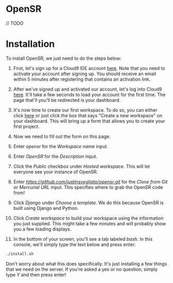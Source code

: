 # OpenSR
// TODO

# Installation

To install OpenSR, we just need to do the steps below:

1. First, let's sign up for a Cloud9 IDE account [here](https://c9.io/web/sign-up/free). Note that you need to activate your account after signing up. You should receive an email within 5 minutes after registering that contains an activation link.

2. After we've signed up and activated our account, let's log into Cloud9 [here](https://c9.io/signin.html). It'll take a few seconds to load your account for the first time. The page that'll you'll be redirected is your dashboard.

3. It's now time to create our first workspace. To do so, you can either click [here](https://c9.io/new) or just click the box that says "Create a new workspace" on your dashboard. This will bring up a form that allows you to create your first project.

4. Now we need to fill out the form on this page. 
 
  1. Enter *opensr* for the *Workspace name* input.
  
  2. Enter *OpenSR* for the *Description* input.
  
  3. Click the *Public* checkbox under *Hosted workspace*. This will let everyone see your instance of OpenSR. 
  
  4. Enter *https://github.com/justinsvegliato/opensr.git* for the *Clone from Git or Mercurial URL* input. This specifies where to grab the OpenSR code from!
  
  5. Click *Django* under *Choose a template*. We do this because OpenSR is built using Django and Python.
  
  6. Click *Create workspace* to build your workspace using the information you just supplied. This might take a few minutes and will probably show you a few loading displays.
  
5. In the bottom of your screen, you'll see a tab labeled *bash.* In this console, we'll simply type the text below and press enter:
```bash
./install.sh
```
Don't worry about what this does specifically. It's just installing a few things that we need on the server. If you're asked a yes or no question, simply type *Y* and then press enter!